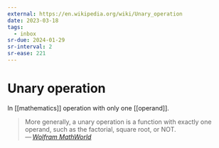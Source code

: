 ```yaml
---
external: https://en.wikipedia.org/wiki/Unary_operation
date: 2023-03-18
tags:
  - inbox
sr-due: 2024-01-29
sr-interval: 2
sr-ease: 221
---
```


# Unary operation

In [[mathematics]] operation with only one [[operand]].

> More generally, a unary operation is a function with exactly one operand, such
> as the factorial, square root, or NOT.\
> — <cite>[Wolfram MathWorld](https://mathworld.wolfram.com/UnaryOperation.html)</cite>
